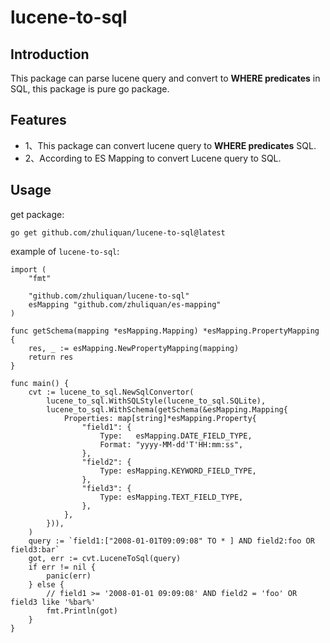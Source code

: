 # lucene-to-sql

## Introduction

This package can parse lucene query and convert to **WHERE predicates** in SQL, this package is pure go package.

## Features

- 1、This package can convert lucene query to **WHERE predicates** SQL.
- 2、According to ES Mapping to convert Lucene query to SQL.

## Usage

get package:

```shell
go get github.com/zhuliquan/lucene-to-sql@latest
```

example of `lucene-to-sql`:

```golang
import (
    "fmt"

    "github.com/zhuliquan/lucene-to-sql"
    esMapping "github.com/zhuliquan/es-mapping"
)

func getSchema(mapping *esMapping.Mapping) *esMapping.PropertyMapping {
    res, _ := esMapping.NewPropertyMapping(mapping)
    return res
}

func main() {
    cvt := lucene_to_sql.NewSqlConvertor(
        lucene_to_sql.WithSQLStyle(lucene_to_sql.SQLite),
        lucene_to_sql.WithSchema(getSchema(&esMapping.Mapping{
            Properties: map[string]*esMapping.Property{
                "field1": {
                    Type:   esMapping.DATE_FIELD_TYPE,
                    Format: "yyyy-MM-dd'T'HH:mm:ss",
                },
                "field2": {
                    Type: esMapping.KEYWORD_FIELD_TYPE,
                },
                "field3": {
                    Type: esMapping.TEXT_FIELD_TYPE,
                },
            },
        })),
    )
    query := `field1:["2008-01-01T09:09:08" TO * ] AND field2:foo OR field3:bar`
    got, err := cvt.LuceneToSql(query)
    if err != nil {
        panic(err)
    } else {
        // field1 >= '2008-01-01 09:09:08' AND field2 = 'foo' OR field3 like '%bar%'
        fmt.Println(got)
    }
}
```

